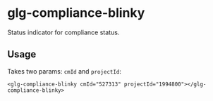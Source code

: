 # glg-compliance-blinky

Status indicator for compliance status.

## Usage

Takes two params: `cmId` and `projectId`:

    <glg-compliance-blinky cmId="527313" projectId="1994800"></glg-compliance-blinky>
